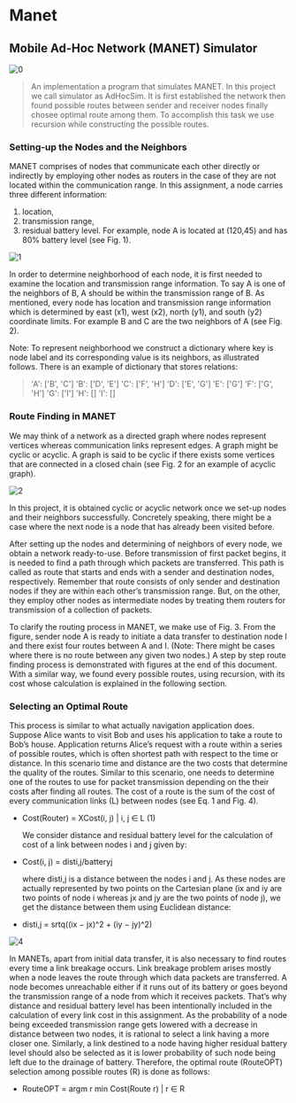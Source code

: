 # Manet
## Mobile Ad-Hoc Network (MANET) Simulator

![0](https://user-images.githubusercontent.com/32525636/82229420-156bf580-9933-11ea-86e2-a044fb9a0bf9.png)

> An implementation a program that simulates MANET. In this project we call simulator as AdHocSim. It is first established the network then found possible routes between sender and receiver nodes finally chosee optimal route among them. To accomplish this task we use recursion while constructing the possible routes.

### Setting-up the Nodes and the Neighbors

  MANET comprises of nodes that communicate each other directly or indirectly by employing other nodes as routers in the case of they are not located within the communication range. In this assignment, a node carries three different information: 
1. location, 
2. transmission range,
3. residual battery level. For example, node A is located at (120,45) and has 80% battery level (see Fig. 1).

![1](https://user-images.githubusercontent.com/32525636/82229426-169d2280-9933-11ea-98e6-1470b7521dc3.png)

  In order to determine neighborhood of each node, it is first needed to examine the location and transmission range information. To say
A is one of the neighbors of B, A should be within the transmission range of B. As mentioned, every node has location and transmission
range information which is determined by east (x1), west (x2), north (y1), and south (y2) coordinate limits. For example B and C are the two neighbors of A (see Fig. 2). 

  Note: To represent neighborhood we  construct a dictionary where key is node label and its corresponding value is its neighbors, as illustrated follows. There is an example of dictionary that stores relations:

>'A': ['B', 'C']
>'B': ['D', 'E']
>'C': ['F', 'H']
>'D': ['E', 'G']
>'E': ['G']
>'F': ['G', 'H']
>'G': ['I']
>'H': []
>'I': []

### Route Finding in MANET

  We may think of a network as a directed graph where nodes represent vertices whereas communication links represent edges. A graph might be cyclic or acyclic. A graph is said to be cyclic if there exists some vertices that are connected in a closed chain (see Fig. 2 for an example of acyclic graph).

![2](https://user-images.githubusercontent.com/32525636/82225203-91fbd580-992d-11ea-8239-1f142b684b3a.png)  

  In this project, it is obtained cyclic or acyclic network once we set-up nodes and their neighbors successfully. Concretely speaking, there might be a case where the next node is a node that has already been visited before. 

  After setting up the nodes and determining of neighbors of every node, we obtain a network ready-to-use. Before transmission of first packet begins, it is needed to find a path through which packets are transferred. This path is called as route that starts and ends with a sender and destination nodes, respectively. Remember that route consists of only sender and destination nodes if they are within each other’s transmission range. But, on the other, they employ other nodes as intermediate nodes by treating them routers for transmission of a collection of packets. 

  To clarify the routing process in MANET, we make use of Fig. 3. From the figure, sender node A is ready to initiate a data transfer to destination node I and there exist four routes between A and I. (Note: There might be cases where there is no route between any given two nodes.) A step by step route finding process is demonstrated with figures at the end of this document. With a similar way, we found every possible routes, using recursion, with its cost whose calculation is explained in the following section.

### Selecting an Optimal Route

  This process is similar to what actually navigation application does. Suppose Alice wants to visit Bob and uses his application to take a route to Bob’s house. Application returns Alice’s request with a route within a series of possible routes, which is often shortest path with respect to the time or distance. In this scenario time and distance are the two costs that determine the quality of the routes. Similar to this scenario, one needs to determine one of the routes to use for packet transmission depending on the their costs after finding all routes. The cost of a route is the sum of the cost of every communication links (L) between nodes (see Eq. 1 and Fig. 4). 
  
* Cost(Router) = XCost(i, j) | i, j ∈ L (1)

  We consider distance and residual battery level for the calculation of cost of a link between nodes i and j given by:


* Cost(i, j) = disti,j/batteryj

  where disti,j is a distance between the nodes i and j. As these nodes are actually represented by two points on the Cartesian plane (ix and iy are two points of node i whereas jx and jy are the two points of node j), we get the distance between them using Euclidean
distance:

* disti,j = srtq((ix − jx)^2 + (iy − jy)^2)

![4](https://user-images.githubusercontent.com/32525636/82229102-a9898d00-9932-11ea-9a25-57c643689397.png)

  In MANETs, apart from initial data transfer, it is also necessary to find routes every time a link breakage occurs. Link breakage problem arises mostly when a node leaves the route through which data packets are transferred. A node becomes unreachable either if it runs out of its battery or goes beyond the transmission range of a node from which it receives packets. That’s why distance and residual battery level has been intentionally included in the calculation of every link cost in this assignment. As the probability of a node being exceeded transmission range gets lowered with a decrease in distance between two nodes, it is rational to select a link having a more closer one. Similarly, a link destined to a node having higher residual battery level should also be selected as it is lower probability of such node being left due to the drainage of battery. Therefore, the optimal route (RouteOPT) selection among possible routes (R) is done as follows:

* RouteOPT = argm r min Cost(Route r) | r ∈ R
